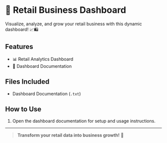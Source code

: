 # 🛒 Retail Business Dashboard

Visualize, analyze, and grow your retail business with this dynamic dashboard! 📈🛍️

## Features
- 📊 Retail Analytics Dashboard
- 📝 Dashboard Documentation

## Files Included
- Dashboard Documentation (`.txt`)

## How to Use
1. Open the dashboard documentation for setup and usage instructions.

---

> **Transform your retail data into business growth!** 🚀
